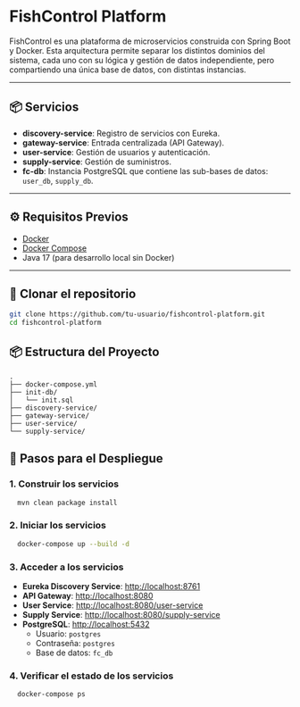 # FishControl Platform

FishControl es una plataforma de microservicios construida con Spring Boot y Docker. Esta arquitectura permite separar los distintos dominios del sistema, cada uno con su lógica y gestión de datos independiente, pero compartiendo una única base de datos, con distintas instancias.

---

## 📦 Servicios

- **discovery-service**: Registro de servicios con Eureka.
- **gateway-service**: Entrada centralizada (API Gateway).
- **user-service**: Gestión de usuarios y autenticación.
- **supply-service**: Gestión de suministros.
- **fc-db**: Instancia PostgreSQL que contiene las sub-bases de datos: `user_db`, `supply_db`.

---

## ⚙️ Requisitos Previos

- [Docker](https://docs.docker.com/get-docker/)
- [Docker Compose](https://docs.docker.com/compose/)
- Java 17 (para desarrollo local sin Docker)

---

## 🚀 Clonar el repositorio

   ```bash
   git clone https://github.com/tu-usuario/fishcontrol-platform.git
   cd fishcontrol-platform
   ```

## 📦 Estructura del Proyecto
```arm
.
├── docker-compose.yml
├── init-db/
│   └── init.sql
├── discovery-service/
├── gateway-service/
├── user-service/
└── supply-service/
```

## 📆 Pasos para el Despliegue

### 1. Construir los servicios
```bash
  mvn clean package install
```

### 2. Iniciar los servicios
```bash
  docker-compose up --build -d
```

### 3. Acceder a los servicios
- **Eureka Discovery Service**: [http://localhost:8761](http://localhost:8761)
- **API Gateway**: [http://localhost:8080](http://localhost:8080)
- **User Service**: [http://localhost:8080/user-service](http://localhost:8080/user-service)
- **Supply Service**: [http://localhost:8080/supply-service](http://localhost:8080/supply-service)
- **PostgreSQL**: [http://localhost:5432](http://localhost:5433)
  - Usuario: `postgres`
  - Contraseña: `postgres`
  - Base de datos: `fc_db`

### 4. Verificar el estado de los servicios
```bash
  docker-compose ps
```


